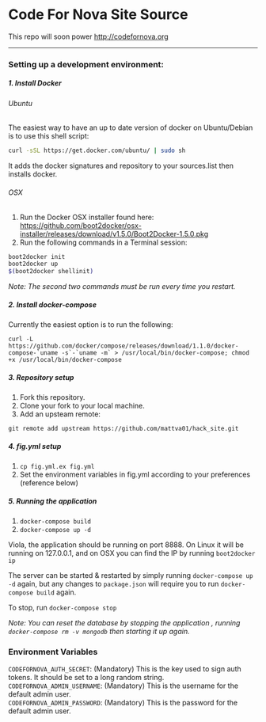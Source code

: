 # Code For Nova Site Source
This repo will soon power http://codefornova.org
***
### Setting up a development environment:
##### 1. Install Docker
###### Ubuntu
The easiest way to have an up to date version of        docker on Ubuntu/Debian is to use this shell script:
```bash
curl -sSL https://get.docker.com/ubuntu/ | sudo sh
```   
It adds the docker signatures and repository to your     sources.list then installs docker.
###### OSX

1.  Run the Docker OSX installer found here:   https://github.com/boot2docker/osx-installer/releases/download/v1.5.0/Boot2Docker-1.5.0.pkg
2. Run the following commands in a Terminal session:

  ``` bash
  boot2docker init
  boot2docker up
  $(boot2docker shellinit)
  ```
  *Note: The second two commands must be run every time you restart.*

##### 2. Install docker-compose

Currently the easiest option is to run the following:
```
curl -L https://github.com/docker/compose/releases/download/1.1.0/docker-compose-`uname -s`-`uname -m` > /usr/local/bin/docker-compose; chmod +x /usr/local/bin/docker-compose
```

##### 3. Repository setup
1. Fork this repository.
2. Clone your fork to your local machine.
3. Add an upsteam remote: 

 ``` 
 git remote add upstream https://github.com/mattva01/hack_site.git
 ```
 
 
##### 4. fig.yml setup
 1. `cp fig.yml.ex fig.yml`
 2. Set the  environment variables in fig.yml according to your preferences (reference below)

##### 5. Running the application
1. `docker-compose build`
2. `docker-compose up -d`

Viola, the application should be running on port 8888. On Linux it will be running on 127.0.0.1, and on OSX you can find the IP by running `boot2docker ip`

The server can  be started & restarted by simply running `docker-compose up -d` again, but any changes to `package.json` will require you to run `docker-compose build` again.

To stop, run `docker-compose stop`

*Note: You can reset the database by stopping the application , running `docker-compose rm -v mongodb` then starting it up again.*

### Environment Variables

`CODEFORNOVA_AUTH_SECRET`: (Mandatory)  This is the key used to sign auth tokens. It should be set to a  long random string.  
`CODEFORNOVA_ADMIN_USERNAME`: (Mandatory) This is the  username for the default admin user.  
`CODEFORNOVA_ADMIN_PASSWORD`: (Mandatory) This is the password for the default admin user.  


